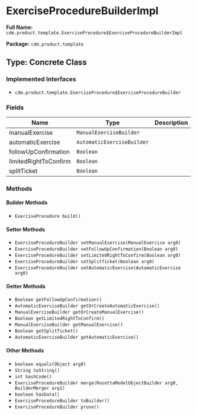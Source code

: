 # ExerciseProcedureBuilderImpl

**Full Name:** `cdm.product.template.ExerciseProcedure$ExerciseProcedureBuilderImpl`

**Package:** `cdm.product.template`

## Type: Concrete Class

### Implemented Interfaces

- `cdm.product.template.ExerciseProcedure$ExerciseProcedureBuilder`

### Fields

| Name | Type | Description |
|------|------|-------------|
| manualExercise | `ManualExerciseBuilder` |  |
| automaticExercise | `AutomaticExerciseBuilder` |  |
| followUpConfirmation | `Boolean` |  |
| limitedRightToConfirm | `Boolean` |  |
| splitTicket | `Boolean` |  |

### Methods

#### Builder Methods

- `ExerciseProcedure build()`

#### Setter Methods

- `ExerciseProcedureBuilder setManualExercise(ManualExercise arg0)`
- `ExerciseProcedureBuilder setFollowUpConfirmation(Boolean arg0)`
- `ExerciseProcedureBuilder setLimitedRightToConfirm(Boolean arg0)`
- `ExerciseProcedureBuilder setSplitTicket(Boolean arg0)`
- `ExerciseProcedureBuilder setAutomaticExercise(AutomaticExercise arg0)`

#### Getter Methods

- `Boolean getFollowUpConfirmation()`
- `AutomaticExerciseBuilder getOrCreateAutomaticExercise()`
- `ManualExerciseBuilder getOrCreateManualExercise()`
- `Boolean getLimitedRightToConfirm()`
- `ManualExerciseBuilder getManualExercise()`
- `Boolean getSplitTicket()`
- `AutomaticExerciseBuilder getAutomaticExercise()`

#### Other Methods

- `boolean equals(Object arg0)`
- `String toString()`
- `int hashCode()`
- `ExerciseProcedureBuilder merge(RosettaModelObjectBuilder arg0, BuilderMerger arg1)`
- `boolean hasData()`
- `ExerciseProcedureBuilder toBuilder()`
- `ExerciseProcedureBuilder prune()`


